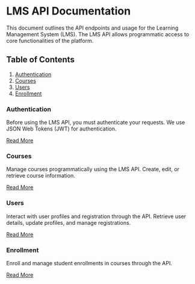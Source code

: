# LMS API Documentation

This document outlines the API endpoints and usage for the Learning Management System (LMS). The LMS API allows programmatic access to core functionalities of the platform.

## Table of Contents
1. [Authentication](#authentication)
2. [Courses](#courses)
3. [Users](#users)
4. [Enrollment](#enrollment)

### Authentication

Before using the LMS API, you must authenticate your requests. We use JSON Web Tokens (JWT) for authentication.

[Read More](api-authentication.md)

### Courses

Manage courses programmatically using the LMS API. Create, edit, or retrieve course information.

[Read More](api-courses.md)

### Users

Interact with user profiles and registration through the API. Retrieve user details, update profiles, and manage registrations.

[Read More](api-users.md)

### Enrollment

Enroll and manage student enrollments in courses through the API.

[Read More](api-enrollment.md)
